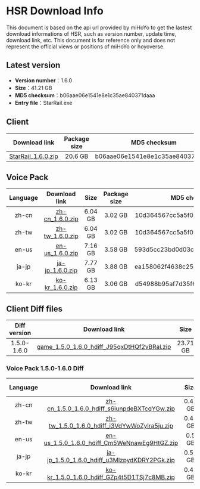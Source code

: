 # HSR Download Info

This document is based on the api url provided by miHoYo to get the lastest download informations of HSR, such as version number, update time, download link, etc. This document is for reference only and does not represent the official views or positions of miHoYo or hoyoverse.

## Latest version

- **Version number**：1.6.0
- **Size**：41.21 GB
- **MD5 checksum**：b06aae06e1541e8e1c35ae840371daaa
- **Entry file**：StarRail.exe

## Client

| Download link | Package size | MD5 checksum |
| :---: | :---: | :---: |
| [StarRail_1.6.0.zip](https://autopatchcn.bhsr.com/client/cn/20231215090743_ffCg5V2j0gON2tvr/PC/StarRail_1.6.0.zip) | 20.6 GB | b06aae06e1541e8e1c35ae840371daaa |

## Voice Pack

| Language | Download link | Size | Package size | MD5 checksum |
| :---: | :---: | :---: | :---: | :---: |
| zh-cn | [zh-cn_1.6.0.zip](https://autopatchcn.bhsr.com/client/cn/20231215090743_ffCg5V2j0gON2tvr/PC/Chinese.zip) | 6.04 GB | 3.02 GB | 10d364567cc5a5f0ccc80c4250c19eed |
| zh-tw | [zh-tw_1.6.0.zip](https://autopatchcn.bhsr.com/client/cn/20231215090743_ffCg5V2j0gON2tvr/PC/Chinese.zip) | 6.04 GB | 3.02 GB | 10d364567cc5a5f0ccc80c4250c19eed |
| en-us | [en-us_1.6.0.zip](https://autopatchcn.bhsr.com/client/cn/20231215090743_ffCg5V2j0gON2tvr/PC/English.zip) | 7.16 GB | 3.58 GB | 593d5cc23bd0d03c7f70a08e572b890e |
| ja-jp | [ja-jp_1.6.0.zip](https://autopatchcn.bhsr.com/client/cn/20231215090743_ffCg5V2j0gON2tvr/PC/Japanese.zip) | 7.77 GB | 3.88 GB | ea158062f4638c257c64c459b1f5963d |
| ko-kr | [ko-kr_1.6.0.zip](https://autopatchcn.bhsr.com/client/cn/20231215090743_ffCg5V2j0gON2tvr/PC/Korean.zip) | 6.13 GB | 3.06 GB | d54988b95af7d35f689ccb82d5b6cd1b |

## Client Diff files

| Diff version | Download link | Size | Package size | MD5 checksum |
| :---: | :---: | :---: | :---: | :---: |
| 1.5.0-1.6.0 | [game_1.5.0_1.6.0_hdiff_J95qxDtHQf2vBRal.zip](https://autopatchcn.bhsr.com/client/hkrpg_cn/33/game_1.5.0_1.6.0_hdiff_J95qxDtHQf2vBRal.zip) | 23.71 GB | 11.15 GB | 6431BEBB280133EE22D976533B94B8D4 |

### Voice Pack  1.5.0-1.6.0 Diff

| Language | Download link | Size | Package size | MD5 checksum |
| :---: | :---: | :---: | :---: | :---: |
| zh-cn | [zh-cn_1.5.0_1.6.0_hdiff_s6iunpdeBXTcqYGw.zip](https://autopatchcn.bhsr.com/client/hkrpg_cn/33/zh-cn_1.5.0_1.6.0_hdiff_s6iunpdeBXTcqYGw.zip) | 0.41 GB | 0.2 GB | 38E5BA0B4DDFF2B62744DFF8BD90D394 |
| zh-tw | [zh-tw_1.5.0_1.6.0_hdiff_i3VdYwWoZyIra5ju.zip](https://autopatchcn.bhsr.com/client/hkrpg_cn/33/zh-tw_1.5.0_1.6.0_hdiff_i3VdYwWoZyIra5ju.zip) | 0.41 GB | 0.2 GB | 90EE76BF094447BBEB4CEFBEDBC0DEEB |
| en-us | [en-us_1.5.0_1.6.0_hdiff_Cm5WeNnawEg9HtGZ.zip](https://autopatchcn.bhsr.com/client/hkrpg_cn/33/en-us_1.5.0_1.6.0_hdiff_Cm5WeNnawEg9HtGZ.zip) | 0.5 GB | 0.24 GB | C0FDF1B4FE89292A419DD223EADABFE8 |
| ja-jp | [ja-jp_1.5.0_1.6.0_hdiff_u3MlzpydKDRY2PGk.zip](https://autopatchcn.bhsr.com/client/hkrpg_cn/33/ja-jp_1.5.0_1.6.0_hdiff_u3MlzpydKDRY2PGk.zip) | 0.52 GB | 0.25 GB | BD8EC980A07A9417B70506491CF18BFA |
| ko-kr | [ko-kr_1.5.0_1.6.0_hdiff_GZp4t5D1TSj7c8MB.zip](https://autopatchcn.bhsr.com/client/hkrpg_cn/33/ko-kr_1.5.0_1.6.0_hdiff_GZp4t5D1TSj7c8MB.zip) | 0.43 GB | 0.21 GB | 76283E44EE5EC3ECF6A389488630CC12 |

